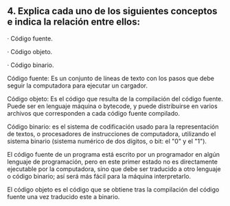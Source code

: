 ## 4. Explica cada uno de los siguientes conceptos e indica la relación entre ellos:

· Código fuente.

· Código objeto.

· Código binario.

Código fuente:  Es un conjunto de líneas de texto con los pasos que debe seguir la computadora para ejecutar un cargador.

Código objeto: Es el código que resulta de la compilación del código fuente. Puede ser en lenguaje máquina o bytecode, y puede distribuirse en varios archivos que corresponden a cada código fuente compilado.

Código binario: es el sistema de codificación usado para la representación de textos, o procesadores de instrucciones de computadora, utilizando el sistema binario (sistema numérico de dos dígitos, o bit: el "0" y el "1").

El código fuente de un programa está escrito por un programador en algún lenguaje de programación, pero en este primer estado no es directamente ejecutable por la computadora, sino que debe ser traducido a otro lenguaje o código binario; así será más fácil para la máquina interpretarlo.

El código objeto es el código que se obtiene tras la compilación del código fuente una vez traducido este a binario.
